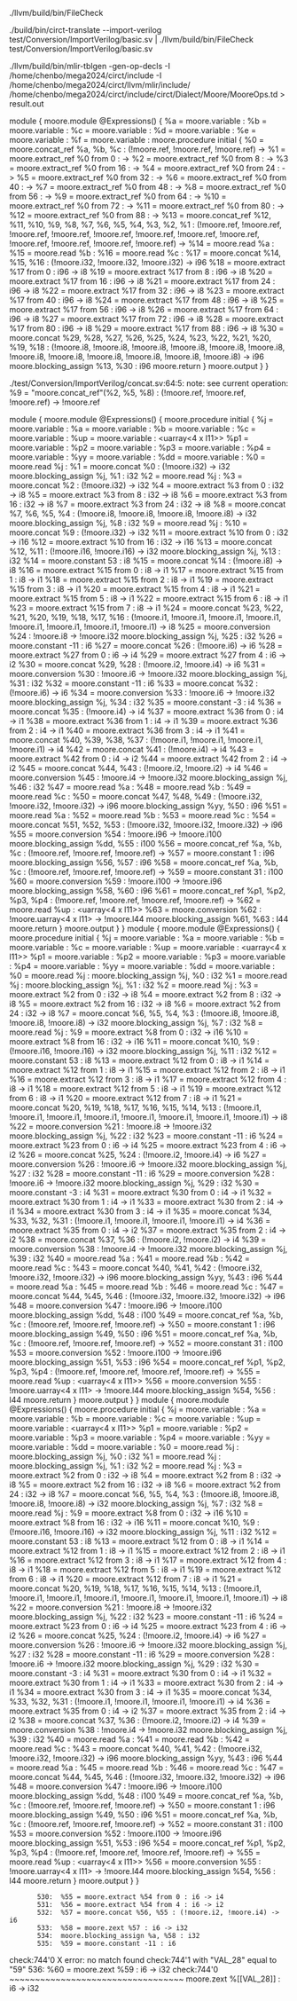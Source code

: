 ./llvm/build/bin/FileCheck

./build/bin/circt-translate --import-verilog test/Conversion/ImportVerilog/basic.sv | ./llvm/build/bin/FileCheck test/Conversion/ImportVerilog/basic.sv


./llvm/build/bin/mlir-tblgen -gen-op-decls -I /home/chenbo/mega2024/circt/include -I /home/chenbo/mega2024/circt/llvm/mlir/include/  /home/chenbo/mega2024/circt/include/circt/Dialect/Moore/MooreOps.td > result.out

module {
  moore.module @Expressions() {
    %a = moore.variable : <i32>
    %b = moore.variable : <i32>
    %c = moore.variable : <i32>
    %d = moore.variable : <l32>
    %e = moore.variable : <l32>
    %f = moore.variable : <l32>
    moore.procedure initial {
      %0 = moore.concat_ref %a, %b, %c : (!moore.ref<i32>, !moore.ref<i32>, !moore.ref<i32>) -> <i96>
      %1 = moore.extract_ref %0 from 0 : <i96> -> <i8>
      %2 = moore.extract_ref %0 from 8 : <i96> -> <i8>
      %3 = moore.extract_ref %0 from 16 : <i96> -> <i8>
      %4 = moore.extract_ref %0 from 24 : <i96> -> <i8>
      %5 = moore.extract_ref %0 from 32 : <i96> -> <i8>
      %6 = moore.extract_ref %0 from 40 : <i96> -> <i8>
      %7 = moore.extract_ref %0 from 48 : <i96> -> <i8>
      %8 = moore.extract_ref %0 from 56 : <i96> -> <i8>
      %9 = moore.extract_ref %0 from 64 : <i96> -> <i8>
      %10 = moore.extract_ref %0 from 72 : <i96> -> <i8>
      %11 = moore.extract_ref %0 from 80 : <i96> -> <i8>
      %12 = moore.extract_ref %0 from 88 : <i96> -> <i8>
      %13 = moore.concat_ref %12, %11, %10, %9, %8, %7, %6, %5, %4, %3, %2, %1 : (!moore.ref<i8>, !moore.ref<i8>, !moore.ref<i8>, !moore.ref<i8>, !moore.ref<i8>, !moore.ref<i8>, !moore.ref<i8>, !moore.ref<i8>, !moore.ref<i8>, !moore.ref<i8>, !moore.ref<i8>, !moore.ref<i8>) -> <i96>
      %14 = moore.read %a : <i32>
      %15 = moore.read %b : <i32>
      %16 = moore.read %c : <i32>
      %17 = moore.concat %14, %15, %16 : (!moore.i32, !moore.i32, !moore.i32) -> i96
      %18 = moore.extract %17 from 0 : i96 -> i8
      %19 = moore.extract %17 from 8 : i96 -> i8
      %20 = moore.extract %17 from 16 : i96 -> i8
      %21 = moore.extract %17 from 24 : i96 -> i8
      %22 = moore.extract %17 from 32 : i96 -> i8
      %23 = moore.extract %17 from 40 : i96 -> i8
      %24 = moore.extract %17 from 48 : i96 -> i8
      %25 = moore.extract %17 from 56 : i96 -> i8
      %26 = moore.extract %17 from 64 : i96 -> i8
      %27 = moore.extract %17 from 72 : i96 -> i8
      %28 = moore.extract %17 from 80 : i96 -> i8
      %29 = moore.extract %17 from 88 : i96 -> i8
      %30 = moore.concat %29, %28, %27, %26, %25, %24, %23, %22, %21, %20, %19, %18 : (!moore.i8, !moore.i8, !moore.i8, !moore.i8, !moore.i8, !moore.i8, !moore.i8, !moore.i8, !moore.i8, !moore.i8, !moore.i8, !moore.i8) -> i96
      moore.blocking_assign %13, %30 : i96
      moore.return
    }
    moore.output
  }
}

./test/Conversion/ImportVerilog/concat.sv:64:5: note: see current operation: %9 = "moore.concat_ref"(%2, %5, %8) : (!moore.ref<i32>, !moore.ref<i32>, !moore.ref<i32>) -> !moore.ref<i96>


module {
  moore.module @Expressions() {
    moore.procedure initial {
      %j = moore.variable : <i32>
      %a = moore.variable : <i32>
      %b = moore.variable : <i32>
      %c = moore.variable : <i32>
      %up = moore.variable : <uarray<4 x l11>>
      %p1 = moore.variable : <l11>
      %p2 = moore.variable : <l11>
      %p3 = moore.variable : <l11>
      %p4 = moore.variable : <l11>
      %yy = moore.variable : <i96>
      %dd = moore.variable : <i100>
      %0 = moore.read %j : <i32>
      %1 = moore.concat %0 : (!moore.i32) -> i32
      moore.blocking_assign %j, %1 : i32
      %2 = moore.read %j : <i32>
      %3 = moore.concat %2 : (!moore.i32) -> i32
      %4 = moore.extract %3 from 0 : i32 -> i8
      %5 = moore.extract %3 from 8 : i32 -> i8
      %6 = moore.extract %3 from 16 : i32 -> i8
      %7 = moore.extract %3 from 24 : i32 -> i8
      %8 = moore.concat %7, %6, %5, %4 : (!moore.i8, !moore.i8, !moore.i8, !moore.i8) -> i32
      moore.blocking_assign %j, %8 : i32
      %9 = moore.read %j : <i32>
      %10 = moore.concat %9 : (!moore.i32) -> i32
      %11 = moore.extract %10 from 0 : i32 -> i16
      %12 = moore.extract %10 from 16 : i32 -> i16
      %13 = moore.concat %12, %11 : (!moore.i16, !moore.i16) -> i32
      moore.blocking_assign %j, %13 : i32
      %14 = moore.constant 53 : i8
      %15 = moore.concat %14 : (!moore.i8) -> i8
      %16 = moore.extract %15 from 0 : i8 -> i1
      %17 = moore.extract %15 from 1 : i8 -> i1
      %18 = moore.extract %15 from 2 : i8 -> i1
      %19 = moore.extract %15 from 3 : i8 -> i1
      %20 = moore.extract %15 from 4 : i8 -> i1
      %21 = moore.extract %15 from 5 : i8 -> i1
      %22 = moore.extract %15 from 6 : i8 -> i1
      %23 = moore.extract %15 from 7 : i8 -> i1
      %24 = moore.concat %23, %22, %21, %20, %19, %18, %17, %16 : (!moore.i1, !moore.i1, !moore.i1, !moore.i1, !moore.i1, !moore.i1, !moore.i1, !moore.i1) -> i8
      %25 = moore.conversion %24 : !moore.i8 -> !moore.i32
      moore.blocking_assign %j, %25 : i32
      %26 = moore.constant -11 : i6
      %27 = moore.concat %26 : (!moore.i6) -> i6
      %28 = moore.extract %27 from 0 : i6 -> i4
      %29 = moore.extract %27 from 4 : i6 -> i2
      %30 = moore.concat %29, %28 : (!moore.i2, !moore.i4) -> i6
      %31 = moore.conversion %30 : !moore.i6 -> !moore.i32
      moore.blocking_assign %j, %31 : i32
      %32 = moore.constant -11 : i6
      %33 = moore.concat %32 : (!moore.i6) -> i6
      %34 = moore.conversion %33 : !moore.i6 -> !moore.i32
      moore.blocking_assign %j, %34 : i32
      %35 = moore.constant -3 : i4
      %36 = moore.concat %35 : (!moore.i4) -> i4
      %37 = moore.extract %36 from 0 : i4 -> i1
      %38 = moore.extract %36 from 1 : i4 -> i1
      %39 = moore.extract %36 from 2 : i4 -> i1
      %40 = moore.extract %36 from 3 : i4 -> i1
      %41 = moore.concat %40, %39, %38, %37 : (!moore.i1, !moore.i1, !moore.i1, !moore.i1) -> i4
      %42 = moore.concat %41 : (!moore.i4) -> i4
      %43 = moore.extract %42 from 0 : i4 -> i2
      %44 = moore.extract %42 from 2 : i4 -> i2
      %45 = moore.concat %44, %43 : (!moore.i2, !moore.i2) -> i4
      %46 = moore.conversion %45 : !moore.i4 -> !moore.i32
      moore.blocking_assign %j, %46 : i32
      %47 = moore.read %a : <i32>
      %48 = moore.read %b : <i32>
      %49 = moore.read %c : <i32>
      %50 = moore.concat %47, %48, %49 : (!moore.i32, !moore.i32, !moore.i32) -> i96
      moore.blocking_assign %yy, %50 : i96
      %51 = moore.read %a : <i32>
      %52 = moore.read %b : <i32>
      %53 = moore.read %c : <i32>
      %54 = moore.concat %51, %52, %53 : (!moore.i32, !moore.i32, !moore.i32) -> i96
      %55 = moore.conversion %54 : !moore.i96 -> !moore.i100
      moore.blocking_assign %dd, %55 : i100
      %56 = moore.concat_ref %a, %b, %c : (!moore.ref<i32>, !moore.ref<i32>, !moore.ref<i32>) -> <i96>
      %57 = moore.constant 1 : i96
      moore.blocking_assign %56, %57 : i96
      %58 = moore.concat_ref %a, %b, %c : (!moore.ref<i32>, !moore.ref<i32>, !moore.ref<i32>) -> <i96>
      %59 = moore.constant 31 : i100
      %60 = moore.conversion %59 : !moore.i100 -> !moore.i96
      moore.blocking_assign %58, %60 : i96
      %61 = moore.concat_ref %p1, %p2, %p3, %p4 : (!moore.ref<l11>, !moore.ref<l11>, !moore.ref<l11>, !moore.ref<l11>) -> <l44>
      %62 = moore.read %up : <uarray<4 x l11>>
      %63 = moore.conversion %62 : !moore.uarray<4 x l11> -> !moore.l44
      moore.blocking_assign %61, %63 : l44
      moore.return
    }
    moore.output
  }
}
module {
  moore.module @Expressions() {
    moore.procedure initial {
      %j = moore.variable : <i32>
      %a = moore.variable : <i32>
      %b = moore.variable : <i32>
      %c = moore.variable : <i32>
      %up = moore.variable : <uarray<4 x l11>>
      %p1 = moore.variable : <l11>
      %p2 = moore.variable : <l11>
      %p3 = moore.variable : <l11>
      %p4 = moore.variable : <l11>
      %yy = moore.variable : <i96>
      %dd = moore.variable : <i100>
      %0 = moore.read %j : <i32>
      moore.blocking_assign %j, %0 : i32
      %1 = moore.read %j : <i32>
      moore.blocking_assign %j, %1 : i32
      %2 = moore.read %j : <i32>
      %3 = moore.extract %2 from 0 : i32 -> i8
      %4 = moore.extract %2 from 8 : i32 -> i8
      %5 = moore.extract %2 from 16 : i32 -> i8
      %6 = moore.extract %2 from 24 : i32 -> i8
      %7 = moore.concat %6, %5, %4, %3 : (!moore.i8, !moore.i8, !moore.i8, !moore.i8) -> i32
      moore.blocking_assign %j, %7 : i32
      %8 = moore.read %j : <i32>
      %9 = moore.extract %8 from 0 : i32 -> i16
      %10 = moore.extract %8 from 16 : i32 -> i16
      %11 = moore.concat %10, %9 : (!moore.i16, !moore.i16) -> i32
      moore.blocking_assign %j, %11 : i32
      %12 = moore.constant 53 : i8
      %13 = moore.extract %12 from 0 : i8 -> i1
      %14 = moore.extract %12 from 1 : i8 -> i1
      %15 = moore.extract %12 from 2 : i8 -> i1
      %16 = moore.extract %12 from 3 : i8 -> i1
      %17 = moore.extract %12 from 4 : i8 -> i1
      %18 = moore.extract %12 from 5 : i8 -> i1
      %19 = moore.extract %12 from 6 : i8 -> i1
      %20 = moore.extract %12 from 7 : i8 -> i1
      %21 = moore.concat %20, %19, %18, %17, %16, %15, %14, %13 : (!moore.i1, !moore.i1, !moore.i1, !moore.i1, !moore.i1, !moore.i1, !moore.i1, !moore.i1) -> i8
      %22 = moore.conversion %21 : !moore.i8 -> !moore.i32
      moore.blocking_assign %j, %22 : i32
      %23 = moore.constant -11 : i6
      %24 = moore.extract %23 from 0 : i6 -> i4
      %25 = moore.extract %23 from 4 : i6 -> i2
      %26 = moore.concat %25, %24 : (!moore.i2, !moore.i4) -> i6
      %27 = moore.conversion %26 : !moore.i6 -> !moore.i32
      moore.blocking_assign %j, %27 : i32
      %28 = moore.constant -11 : i6
      %29 = moore.conversion %28 : !moore.i6 -> !moore.i32
      moore.blocking_assign %j, %29 : i32
      %30 = moore.constant -3 : i4
      %31 = moore.extract %30 from 0 : i4 -> i1
      %32 = moore.extract %30 from 1 : i4 -> i1
      %33 = moore.extract %30 from 2 : i4 -> i1
      %34 = moore.extract %30 from 3 : i4 -> i1
      %35 = moore.concat %34, %33, %32, %31 : (!moore.i1, !moore.i1, !moore.i1, !moore.i1) -> i4
      %36 = moore.extract %35 from 0 : i4 -> i2
      %37 = moore.extract %35 from 2 : i4 -> i2
      %38 = moore.concat %37, %36 : (!moore.i2, !moore.i2) -> i4
      %39 = moore.conversion %38 : !moore.i4 -> !moore.i32
      moore.blocking_assign %j, %39 : i32
      %40 = moore.read %a : <i32>
      %41 = moore.read %b : <i32>
      %42 = moore.read %c : <i32>
      %43 = moore.concat %40, %41, %42 : (!moore.i32, !moore.i32, !moore.i32) -> i96
      moore.blocking_assign %yy, %43 : i96
      %44 = moore.read %a : <i32>
      %45 = moore.read %b : <i32>
      %46 = moore.read %c : <i32>
      %47 = moore.concat %44, %45, %46 : (!moore.i32, !moore.i32, !moore.i32) -> i96
      %48 = moore.conversion %47 : !moore.i96 -> !moore.i100
      moore.blocking_assign %dd, %48 : i100
      %49 = moore.concat_ref %a, %b, %c : (!moore.ref<i32>, !moore.ref<i32>, !moore.ref<i32>) -> <i96>
      %50 = moore.constant 1 : i96
      moore.blocking_assign %49, %50 : i96
      %51 = moore.concat_ref %a, %b, %c : (!moore.ref<i32>, !moore.ref<i32>, !moore.ref<i32>) -> <i96>
      %52 = moore.constant 31 : i100
      %53 = moore.conversion %52 : !moore.i100 -> !moore.i96
      moore.blocking_assign %51, %53 : i96
      %54 = moore.concat_ref %p1, %p2, %p3, %p4 : (!moore.ref<l11>, !moore.ref<l11>, !moore.ref<l11>, !moore.ref<l11>) -> <l44>
      %55 = moore.read %up : <uarray<4 x l11>>
      %56 = moore.conversion %55 : !moore.uarray<4 x l11> -> !moore.l44
      moore.blocking_assign %54, %56 : l44
      moore.return
    }
    moore.output
  }
}
module {
  moore.module @Expressions() {
    moore.procedure initial {
      %j = moore.variable : <i32>
      %a = moore.variable : <i32>
      %b = moore.variable : <i32>
      %c = moore.variable : <i32>
      %up = moore.variable : <uarray<4 x l11>>
      %p1 = moore.variable : <l11>
      %p2 = moore.variable : <l11>
      %p3 = moore.variable : <l11>
      %p4 = moore.variable : <l11>
      %yy = moore.variable : <i96>
      %dd = moore.variable : <i100>
      %0 = moore.read %j : <i32>
      moore.blocking_assign %j, %0 : i32
      %1 = moore.read %j : <i32>
      moore.blocking_assign %j, %1 : i32
      %2 = moore.read %j : <i32>
      %3 = moore.extract %2 from 0 : i32 -> i8
      %4 = moore.extract %2 from 8 : i32 -> i8
      %5 = moore.extract %2 from 16 : i32 -> i8
      %6 = moore.extract %2 from 24 : i32 -> i8
      %7 = moore.concat %6, %5, %4, %3 : (!moore.i8, !moore.i8, !moore.i8, !moore.i8) -> i32
      moore.blocking_assign %j, %7 : i32
      %8 = moore.read %j : <i32>
      %9 = moore.extract %8 from 0 : i32 -> i16
      %10 = moore.extract %8 from 16 : i32 -> i16
      %11 = moore.concat %10, %9 : (!moore.i16, !moore.i16) -> i32
      moore.blocking_assign %j, %11 : i32
      %12 = moore.constant 53 : i8
      %13 = moore.extract %12 from 0 : i8 -> i1
      %14 = moore.extract %12 from 1 : i8 -> i1
      %15 = moore.extract %12 from 2 : i8 -> i1
      %16 = moore.extract %12 from 3 : i8 -> i1
      %17 = moore.extract %12 from 4 : i8 -> i1
      %18 = moore.extract %12 from 5 : i8 -> i1
      %19 = moore.extract %12 from 6 : i8 -> i1
      %20 = moore.extract %12 from 7 : i8 -> i1
      %21 = moore.concat %20, %19, %18, %17, %16, %15, %14, %13 : (!moore.i1, !moore.i1, !moore.i1, !moore.i1, !moore.i1, !moore.i1, !moore.i1, !moore.i1) -> i8
      %22 = moore.conversion %21 : !moore.i8 -> !moore.i32
      moore.blocking_assign %j, %22 : i32
      %23 = moore.constant -11 : i6
      %24 = moore.extract %23 from 0 : i6 -> i4
      %25 = moore.extract %23 from 4 : i6 -> i2
      %26 = moore.concat %25, %24 : (!moore.i2, !moore.i4) -> i6
      %27 = moore.conversion %26 : !moore.i6 -> !moore.i32
      moore.blocking_assign %j, %27 : i32
      %28 = moore.constant -11 : i6
      %29 = moore.conversion %28 : !moore.i6 -> !moore.i32
      moore.blocking_assign %j, %29 : i32
      %30 = moore.constant -3 : i4
      %31 = moore.extract %30 from 0 : i4 -> i1
      %32 = moore.extract %30 from 1 : i4 -> i1
      %33 = moore.extract %30 from 2 : i4 -> i1
      %34 = moore.extract %30 from 3 : i4 -> i1
      %35 = moore.concat %34, %33, %32, %31 : (!moore.i1, !moore.i1, !moore.i1, !moore.i1) -> i4
      %36 = moore.extract %35 from 0 : i4 -> i2
      %37 = moore.extract %35 from 2 : i4 -> i2
      %38 = moore.concat %37, %36 : (!moore.i2, !moore.i2) -> i4
      %39 = moore.conversion %38 : !moore.i4 -> !moore.i32
      moore.blocking_assign %j, %39 : i32
      %40 = moore.read %a : <i32>
      %41 = moore.read %b : <i32>
      %42 = moore.read %c : <i32>
      %43 = moore.concat %40, %41, %42 : (!moore.i32, !moore.i32, !moore.i32) -> i96
      moore.blocking_assign %yy, %43 : i96
      %44 = moore.read %a : <i32>
      %45 = moore.read %b : <i32>
      %46 = moore.read %c : <i32>
      %47 = moore.concat %44, %45, %46 : (!moore.i32, !moore.i32, !moore.i32) -> i96
      %48 = moore.conversion %47 : !moore.i96 -> !moore.i100
      moore.blocking_assign %dd, %48 : i100
      %49 = moore.concat_ref %a, %b, %c : (!moore.ref<i32>, !moore.ref<i32>, !moore.ref<i32>) -> <i96>
      %50 = moore.constant 1 : i96
      moore.blocking_assign %49, %50 : i96
      %51 = moore.concat_ref %a, %b, %c : (!moore.ref<i32>, !moore.ref<i32>, !moore.ref<i32>) -> <i96>
      %52 = moore.constant 31 : i100
      %53 = moore.conversion %52 : !moore.i100 -> !moore.i96
      moore.blocking_assign %51, %53 : i96
      %54 = moore.concat_ref %p1, %p2, %p3, %p4 : (!moore.ref<l11>, !moore.ref<l11>, !moore.ref<l11>, !moore.ref<l11>) -> <l44>
      %55 = moore.read %up : <uarray<4 x l11>>
      %56 = moore.conversion %55 : !moore.uarray<4 x l11> -> !moore.l44
      moore.blocking_assign %54, %56 : l44
      moore.return
    }
    moore.output
  }
}


           530:  %55 = moore.extract %54 from 0 : i6 -> i4 
           531:  %56 = moore.extract %54 from 4 : i6 -> i2 
           532:  %57 = moore.concat %56, %55 : (!moore.i2, !moore.i4) -> i6 
           533:  %58 = moore.zext %57 : i6 -> i32 
           534:  moore.blocking_assign %a, %58 : i32 
           535:  %59 = moore.constant -11 : i6 
check:744'0                                   X error: no match found
check:744'1                                     with "VAL_28" equal to "59"
           536:  %60 = moore.zext %59 : i6 -> i32 
check:744'0     ~~~~~~~~~~~~~~~~~~~~~~~~~~~~~~~~~~
moore.zext %[[VAL_28]] : i6 -> i32 